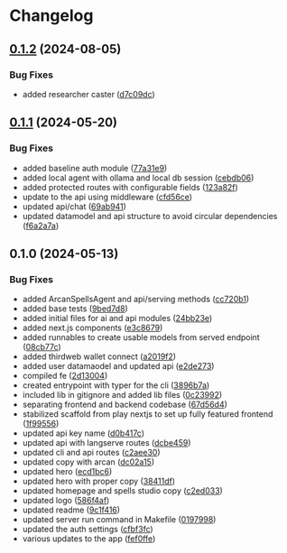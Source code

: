 # Changelog

## [0.1.2](https://github.com/broomva/arcan/compare/v0.1.1...v0.1.2) (2024-08-05)


### Bug Fixes

* added researcher caster ([d7c09dc](https://github.com/broomva/arcan/commit/d7c09dc99907c8e34996df01dcc9ae55761f7095))

## [0.1.1](https://github.com/broomva/arcan/compare/v0.1.0...v0.1.1) (2024-05-20)


### Bug Fixes

* added baseline auth module ([77a31e9](https://github.com/broomva/arcan/commit/77a31e9c3eaad0f1ca03b4ba26447606d7627bfd))
* added local agent with ollama and local db session ([cebdb06](https://github.com/broomva/arcan/commit/cebdb06697c6a80048d3f490042cda18225a22be))
* added protected routes with configurable fields ([123a82f](https://github.com/broomva/arcan/commit/123a82fe9ae2fe05d7cb6f30f29481f2d3c4c842))
* update to the api using middleware ([cfd56ce](https://github.com/broomva/arcan/commit/cfd56ced3be052aa3f92ef81c2bc01fb26adff80))
* updated api/chat ([69ab941](https://github.com/broomva/arcan/commit/69ab94122c6a0259b22747925f6bc04f6848858a))
* updated datamodel and api structure to avoid circular dependencies ([f6a2a7a](https://github.com/broomva/arcan/commit/f6a2a7aea91890c3359874ecd153e5055d130dbc))

## 0.1.0 (2024-05-13)


### Bug Fixes

* added ArcanSpellsAgent and api/serving methods ([cc720b1](https://github.com/broomva/arcan/commit/cc720b12ae999586ce107e9c93d6a23241c7d0c0))
* added base tests ([9bed7d8](https://github.com/broomva/arcan/commit/9bed7d8eda7d6abaa3bbed2cb4e21796fd283660))
* added initial files for ai and api modules ([24bb23e](https://github.com/broomva/arcan/commit/24bb23ea6a94c17030210dc08caf44fb18414ba6))
* added next.js components ([e3c8679](https://github.com/broomva/arcan/commit/e3c8679a7781255e447087f29cf2c053fce3be2e))
* added runnables to create usable models from served endpoint ([08cb77c](https://github.com/broomva/arcan/commit/08cb77cc15a9a885f221c37204f1fb86505ef14d))
* added thirdweb wallet connect ([a2019f2](https://github.com/broomva/arcan/commit/a2019f23f9efbc112cf994395d27eff2aaf811a3))
* added user datamaodel and updated api ([e2de273](https://github.com/broomva/arcan/commit/e2de2736ee868be988841d60390720f4b6f3194b))
* compiled fe ([2d13004](https://github.com/broomva/arcan/commit/2d130046a2a6f217d6c953c5f2cb10e9f69a90d4))
* created entrypoint with typer for the cli ([3896b7a](https://github.com/broomva/arcan/commit/3896b7a0e8fc16740ee1b70ab1d35fafc8d47d82))
* included lib in gitignore and added lib files ([0c23992](https://github.com/broomva/arcan/commit/0c2399223ca275cae5ba25e5d61781d8ea756a6e))
* separating frontend and backend codebase ([67d56d4](https://github.com/broomva/arcan/commit/67d56d445fb9ca73ef513b20a1a4a9402acb9f02))
* stabilized scaffold from play nextjs to set up fully featured frontend ([1f99556](https://github.com/broomva/arcan/commit/1f99556a5e6ea5a9fd1a6d14e558c11ed81347e8))
* updated api key name ([d0b417c](https://github.com/broomva/arcan/commit/d0b417c1ab0a87d1e3e14e46f5ded2dc6d11d0f1))
* updated api with langserve routes ([dcbe459](https://github.com/broomva/arcan/commit/dcbe459bb99aa979ea5ebee13d2fcc55b4277c71))
* updated cli and api routes ([c2aee30](https://github.com/broomva/arcan/commit/c2aee30d147bba978f504c9a73ed1f2a98be226e))
* updated copy with arcan ([dc02a15](https://github.com/broomva/arcan/commit/dc02a15656b892f7e361d3106c43dcb236e34867))
* updated hero ([ecd1bc6](https://github.com/broomva/arcan/commit/ecd1bc6d4c83af53b9401bdde5300d0f595e5339))
* updated hero with proper copy ([38411df](https://github.com/broomva/arcan/commit/38411df6e57b7ee83f771b406564d29238f0ae20))
* updated homepage and spells studio copy ([c2ed033](https://github.com/broomva/arcan/commit/c2ed033ce067a7b6503a755d2fe521f6c0b3b583))
* updated logo ([586f4af](https://github.com/broomva/arcan/commit/586f4af14aebf7f066d568f99df303ccdc60c878))
* updated readme ([9c1f416](https://github.com/broomva/arcan/commit/9c1f416b124e21addff5a8abac83cde1e35c5c39))
* updated server run command in Makefile ([0197998](https://github.com/broomva/arcan/commit/019799881e269952e686d86ad07e24f01e5ea245))
* updated the auth settings ([cfbf3fc](https://github.com/broomva/arcan/commit/cfbf3fccdc4d03b81e0eb28d4a7f567e951983da))
* various updates to the app ([fef0ffe](https://github.com/broomva/arcan/commit/fef0ffe2dd70ffeece40d0f6c003410d8a2bed32))
